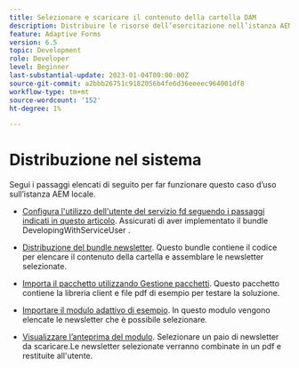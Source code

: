 ```yaml
---
title: Selezionare e scaricare il contenuto della cartella DAM
description: Distribuire le risorse dell’esercitazione nell’istanza AEM locale
feature: Adaptive Forms
version: 6.5
topic: Development
role: Developer
level: Beginner
last-substantial-update: 2023-01-04T00:00:00Z
source-git-commit: a2bbb26751c9182056b4fe6d36eeeec964001df8
workflow-type: tm+mt
source-wordcount: '152'
ht-degree: 1%

---
```


# Distribuzione nel sistema

Segui i passaggi elencati di seguito per far funzionare questo caso d’uso sull’istanza AEM locale.

* [Configura l&#39;utilizzo dell&#39;utente del servizio fd seguendo i passaggi indicati in questo articolo](https://experienceleague.adobe.com/docs/experience-manager-learn/forms/adaptive-forms/service-user-tutorial-develop.html?lang=en). Assicurati di aver implementato il bundle DevelopingWithServiceUser .

* [Distribuzione del bundle newsletter](assets/Newsletters.core-1.0.0-SNAPSHOT.jar). Questo bundle contiene il codice per elencare il contenuto della cartella e assemblare le newsletter selezionate.

* [Importa il pacchetto utilizzando Gestione pacchetti](assets/newsletter.zip). Questo pacchetto contiene la libreria client e file pdf di esempio per testare la soluzione.

* [Importare il modulo adattivo di esempio](assets/sample-adaptive-form.zip). In questo modulo vengono elencate le newsletter che è possibile selezionare.

* [Visualizzare l’anteprima del modulo](http://localhost:4502/content/dam/formsanddocuments/downloadarchivednewsletters/jcr:content?wcmmode=disabled).
Selezionare un paio di newsletter da scaricare.Le newsletter selezionate verranno combinate in un pdf e restituite all&#39;utente.




